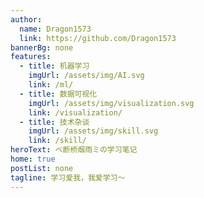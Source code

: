 ```yaml
---
author:
  name: Dragon1573
  link: https://github.com/Dragon1573
bannerBg: none
features:
  - title: 机器学习
    imgUrl: /assets/img/AI.svg
    link: /ml/
  - title: 数据可视化
    imgUrl: /assets/img/visualization.svg
    link: /visualization/
  - title: 技术杂谈
    imgUrl: /assets/img/skill.svg
    link: /skill/
heroText: ベ断桥烟雨ミの学习笔记
home: true
postList: none
tagline: 学习爱我，我爱学习～
---
```

